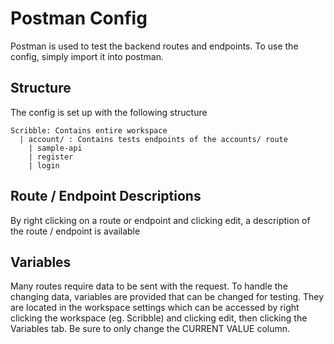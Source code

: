 # Postman Config
Postman is used to test the backend routes and endpoints. To use the config, simply import it into postman.

## Structure
The config is set up with the following structure
```
Scribble: Contains entire workspace
  | account/ : Contains tests endpoints of the accounts/ route
    | sample-api
    | register
    | login
```

## Route / Endpoint Descriptions
By right clicking on a route or endpoint and clicking edit, a description of the route / endpoint is available

## Variables
Many routes require data to be sent with the request. To handle the changing data, variables are provided that can be changed for testing. They are located in the workspace settings which can be accessed by right clicking the workspace (eg. Scribble) and clicking edit, then clicking the Variables tab. Be sure to only change the CURRENT VALUE column.